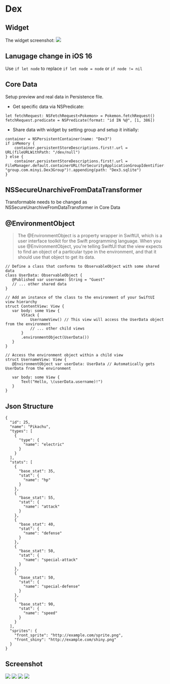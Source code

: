 Dex
====

## Widget
The widget screenshot:
![](img/5.png)

## Lanugage change in iOS 16
Use `if let node` to replace `if let node = node` or `if node != nil` 

## Core Data
Setup preview and real data in Persistence file.

- Get specific data via NSPredicate:
```
let fetchRequest: NSFetchRequest<Pokemon> = Pokemon.fetchRequest()
fetchRequest.predicate = NSPredicate(format: "id IN %@", [1, 386])
```

- Share data with widget by setting group and setup it initially:
```
container = NSPersistentContainer(name: "Dex3")
if inMemory {
    container.persistentStoreDescriptions.first!.url = URL(fileURLWithPath: "/dev/null")
} else {
    container.persistentStoreDescriptions.first!.url = FileManager.default.containerURL(forSecurityApplicationGroupIdentifier: "group.com.minyi.Dex3Group")!.appending(path: "Dex3.sqlite")
}
```

## NSSecureUnarchiveFromDataTransformer
Transformable needs to be changed as NSSecureUnarchiveFromDataTransformer in Core Data

## @EnvironmentObject
> The @EnvironmentObject is a property wrapper in SwiftUI, which is a user interface toolkit for the Swift programming language. When you use @EnvironmentObject, you're telling SwiftUI that the view expects to find an object of a particular type in the environment, and that it should use that object to get its data.
 ```
 // Define a class that conforms to ObservableObject with some shared data
class UserData: ObservableObject {
    @Published var username: String = "Guest"
    // ... other shared data
}

// Add an instance of the class to the environment of your SwiftUI view hierarchy
struct ContentView: View {
    var body: some View {
        VStack {
            UsernameView() // This view will access the UserData object from the environment
            // ... other child views
        }
        .environmentObject(UserData())
    }
}

// Access the environment object within a child view
struct UsernameView: View {
    @EnvironmentObject var userData: UserData // Automatically gets UserData from the environment
    
    var body: some View {
        Text("Hello, \(userData.username)!")
    }
}
```

## Json Structure
```
{
  "id": 25,
  "name": "Pikachu",
  "types": [
    {
      "type": {
        "name": "electric"
      }
    }
  ],
  "stats": [
    {
      "base_stat": 35,
      "stat": {
        "name": "hp"
      }
    },
    {
      "base_stat": 55,
      "stat": {
        "name": "attack"
      }
    },
    {
      "base_stat": 40,
      "stat": {
        "name": "defense"
      }
    },
    {
      "base_stat": 50,
      "stat": {
        "name": "special-attack"
      }
    },
    {
      "base_stat": 50,
      "stat": {
        "name": "special-defense"
      }
    },
    {
      "base_stat": 90,
      "stat": {
        "name": "speed"
      }
    }
  ],
  "sprites": {
    "front_sprite": "http://example.com/sprite.png",
    "front_shiny": "http://example.com/shiny.png"
  }
}

``` 


## Screenshot
![](img/1.png)
![](img/2.png)
![](img/3.png)
![](img/4.png)
